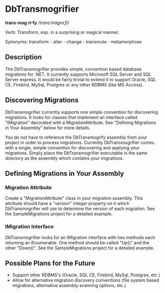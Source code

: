 ﻿DbTransmogrifier
================

**trans·mog·ri·fy** */transˈmägrəˌfī/*

Verb: Transform, esp. in a surprising or magical manner.

Synonyms: transform - alter - change - transmute - metamorphose

Description
-----------

The DbTransmogrifier provides simple, convention based database migrations for .NET.  It currently supports Microsoft SQL Server and SQL Server express.  It would be fairly trivial to extend it to support Oracle, SQL CE, Firebird, MySql, Postgres or any other RDBMS (like MS Access).


Discovering Migrations
----------------------

DbTransmogrifier currently supports one simple convention for discovering migrations.  It looks for classes that implement an interface called "IMigration" decorated with a MigrationAttribute.  See "Defining Migrations in Your Assembly" below for more details.

You do not have to reference the DbTransmogrify assembly from your project in order to process migrations.  Currently DbTransmogrifier comes with a single, simple convention for discovering and applying your migrations.  Simply place the DbTransmogrifier executable in the same directory as the assembly which contains your migrations.


Defining Migrations in Your Assembly
------------------------------------

### Migration Attribute

Create a "MigrationAttribute" class in your migration assembly.  This attribute should have a "version" integer property on it which DbTransmogrifier will use to determine the version of each migration.  See the SampleMigrations project for a detailed example.


### IMigration Interface

DbTransmogrifier looks for an IMigration interface with two methods each returning an IEnumerable<string>.  One method should be called "Up()" and the other "Down()".  See the SampleMigrations project for a detailed example.


Possible Plans for the Future
-----------------------------

* Support other RDBMS's (Oracle, SQL CE, Firebird, MySql, Postgres, etc.)
* Allow for alternative migration discovery conventions (file system based migrations, alternative assembly scanning options, etc.)
